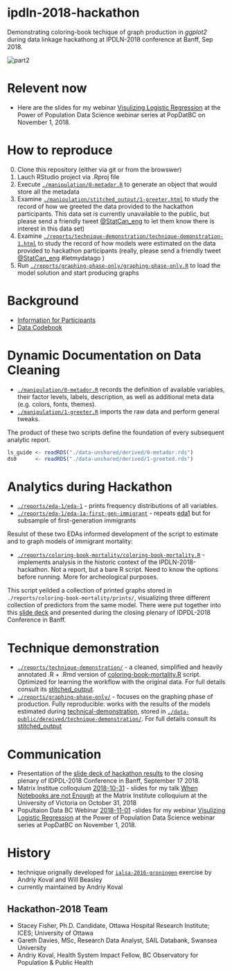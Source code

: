# ipdln-2018-hackathon

Demonstrating coloring-book techique of graph production in _ggplot2_ during data linkage hackathong at IPDLN-2018 conference at Banff, Sep 2018.

![part2][part2]

 # Relevent now
  - Here are the slides for my webinar [Visulizing Logistic Regression][popdatabc-webinar] at the Power of Population Data Science webinar series at PopDatBC on November 1, 2018.

# How to reproduce
0. Clone this repository (either via git or from the browswer)
1. Lauch RStudio project via .Rproj file
2. Execute [`./manipulation/0-metador.R`](./manipulation/0-metador.R) to generate an object that would store all the metadata
3. Examine [`./manipulation/stitched_output/1-greeter.html`][1-greeter-report] to study the record of how we greeted the data provided to the hackathon participants.  This data set is currently unavailable to the public, but please send a friendly tweet [@StatCan_eng](https://twitter.com/andkovpro/status/1056974611961667584) to let them know there is interest in this data set)
4. Examine [`./reports/technique-demonstration/technique-demonstration-1.html`][tech-demo] to study the record of how models were estimated on the data provided to hackathon participants (really, please send a friendly tweet [@StatCan_eng](https://twitter.com/andkovpro/status/1056974611961667584) #letmydatago )
5. Run [`./reports/graphing-phase-only/graphing-phase-only.R`](./reports/graphing-phase-only/graphing-phase-only.R) to load the model solution and start producing graphs




# Background 
- [Information for Participants][info_participants] 
- [Data Codebook][data_codebook]

[info_participants]:data-public/raw/IPDLN_Hackathon_Information_August2018.pdf
[data_codebook]:data-public/raw/IPDLN_Hackathon_Synth_Data_Codebook_Final.pdf
    
    
# Dynamic Documentation on Data Cleaning
 
- [`./manipulation/0-metador.R`][0-meta-report] records the definition of available variables, their factor levels, labels, description, as well as additional meta data (e.g. colors, fonts, themes). 
- [`./manipulation/1-greeter.R`][1-greeter-report] imports the raw data and perform general tweaks.


The product of these two scripts define the foundation of every subsequent analytic report. 
```r
ls_guide <- readRDS("./data-unshared/derived/0-metador.rds")
ds0      <- readRDS("./data-unshared/derived/1-greeted.rds")
```

# Analytics during Hackathon

- [`./reports/eda-1/eda-1`][eda1] - prints frequency distributions of all variables. 
- [`./reports/eda-1/eda-1a-first-gen-immigrant`][eda1a] - repeats [eda1][eda1] but for subsample of first-generation immigrants

Resulst  of these two EDAs informed development of the script to estimate and to graph models of immigrant mortality: 

- [`./reports/coloring-book-mortality/coloring-book-mortality.R`][hackathon2018] - implements analysis in the historic context of the IPDLN-2018-hackathon. Not a report, but a bare R script. Need to know the options before running. More for archeological purposes.  

This script yeilded a collection of printed graphs stored in `./reports/coloring-book-mortality/prints/`, visualizing three different collection of predictors from the same model. There were put together into this [slide deck][slidedeck] and presented during the closing plenary of IDPDL-2018 Conference in Banff. 

[slidedeck]:https://rawgit.com/andkov/ipdln-2018-hackathon/master/reports/coloring-book-mortality/ipdln-2018-banff-hackathon-results-2018-09-14.pdf

# Technique demonstration


- [`./reports/technique-demonstration/`][tech-demo] - a cleaned, simplified and heavily annotated .R + .Rmd version of [coloring-book-mortality.R][hackathon2018] script. Optimized for learning the workflow with the original data. For full details consult its [stitched_output][tech-demo-stitched]. 
- [`./reports/graphing-phase-only/`][graph-only] - focuses on the graphing phase of production. Fully reproducible: works with the results of the models estimated during [technical-demonstration][graph-only], stored in [`./data-public/dereived/technique-demonstration/`][tech-demo-derived]. For full details consult its [stitched_output][graph-only-stitched]


# Communication

- Presentation of the [slide deck of hackathon results][slidedeck] to the  closing plenary of IDPDL-2018 Conference in Banff, September 17 2018.
- Matrix Institue colloquium [2018-10-31][matrix-talk] - slides for my talk [When Notebooks are not Enough][matrix-talk] at the Matrix Institute colloquium at the University of Victoria on October 31, 2018
- Popultaion Data BC Webinar [2018-11-01][popdatabc-webinar] -slides for my webinar [Visulizing Logistic Regression][popdatabc-webinar] at the Power of Population Data Science webinar series at PopDatBC on November 1, 2018.

[matrix-talk]:https://raw.githack.com/andkov/ipdln-2018-hackathon/master/libs/materials/2018-10-31-when-notebooks-are-not-enough.pdf
[popdatabc-webinar]:https://raw.githack.com/andkov/ipdln-2018-hackathon/master/libs/materials/2018-11-01-visualizing-logistic-regression.pdf



[hackathon2018]:https://github.com/andkov/ipdln-2018-hackathon/blob/master/reports/coloring-book-mortality/coloring-book-mortality.R

[tech-demo]:https://raw.githack.com/andkov/ipdln-2018-hackathon/master/reports/technique-demonstration/technique-demonstration-1.html
[tech-demo-stitched]:https://raw.githack.com/andkov/ipdln-2018-hackathon/master/reports/technique-demonstration/stitched_output/technique-demonstration.html
[graph-only]:https://raw.githack.com/andkov/ipdln-2018-hackathon/master/reports/graphing-phase-only/graphing-phase-only-1.html
[graph-only-stitched]:https://raw.githack.com/andkov/ipdln-2018-hackathon/master/reports/graphing-phase-only/stitched_output/graphing-phase-only.html
[tech-demo-derived]:./data-public/derived/technique-demonstration/



[governor]:https://github.com/andkov/ipdln-2018-hackathon/blob/master/manipulation/governor.R
[0-meta-report]:https://raw.githack.com/andkov/ipdln-2018-hackathon/master/manipulation/stitched-output/0-metador.html
[1-greeter-report]:https://raw.githack.com/andkov/ipdln-2018-hackathon/master/manipulation/stitched-output/1-greeter.html
[eda1]:https://raw.githack.com/andkov/ipdln-2018-hackathon/master/reports/eda-1/eda-1.html
[eda1a]:https://raw.githack.com/andkov/ipdln-2018-hackathon/master/reports/eda-1/eda-1a-first-gen-immigrant.html

[part1]:https://raw.githubusercontent.com/andkov/ipdln-2018-hackathon/master/reports/coloring-book-mortality/results-part-1.gif
[part2]:https://raw.githubusercontent.com/andkov/ipdln-2018-hackathon/master/reports/coloring-book-mortality/results-part-2.gif

# History

- technique orignally developed for [`ialsa-2016-groningen`][groningen-brief] exercise by Andriy Koval and Will Beasley
- currently maintained by Andriy Koval

[groningen-brief]:https://raw.githack.com/IALSA/ialsa-2016-groningen-public/master/2016-04-21-groningen-exercise-brief.pdf

## Hackathon-2018 Team
- Stacey Fisher, Ph.D. Candidate, Ottawa Hospital Research Institute; ICES; University of Ottawa
- Gareth Davies, MSc, Research Data Analyst, SAIL Databank, Swansea University
- Andriy Koval, Health System Impact Fellow, BC Observatory for Population & Public Health




